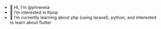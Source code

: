 - 👋 Hi, I’m @phreneia
- 👀 I’m interested in Kpop
- 🌱 I’m currently learning about php (using laravel), python, and interested to learn about flutter


<!---
phreneia/phreneia is a ✨ special ✨ repository because its `README.md` (this file) appears on your GitHub profile.
You can click the Preview link to take a look at your changes.
--->
